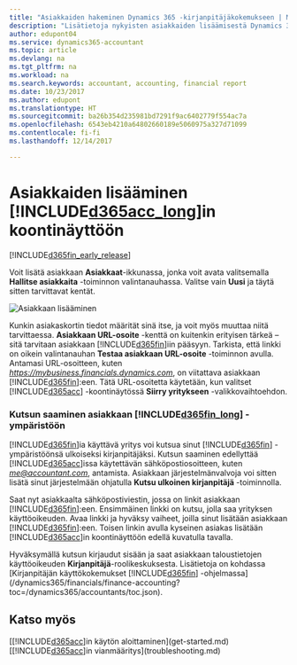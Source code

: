 ```yaml
---
title: "Asiakkaiden hakeminen Dynamics 365 -kirjanpitäjäkokemukseen | Microsoft Docs"
description: "Lisätietoja nykyisten asiakkaiden lisäämisestä Dynamics 365:n Accountant Hubiin."
author: edupont04
ms.service: dynamics365-accountant
ms.topic: article
ms.devlang: na
ms.tgt_pltfrm: na
ms.workload: na
ms.search.keywords: accountant, accounting, financial report
ms.date: 10/23/2017
ms.author: edupont
ms.translationtype: HT
ms.sourcegitcommit: ba26b354d235981bd7291f9ac6402779f554ac7a
ms.openlocfilehash: 6543eb4210a64802660189e5060975a327d71099
ms.contentlocale: fi-fi
ms.lasthandoff: 12/14/2017

---
```

# <a name="add-clients-to-your-dashboard-in-included365acclongincludesd365acclongmdmd"></a>Asiakkaiden lisääminen [!INCLUDE[d365acc_long](includes/d365acc_long_md.md)]in koontinäyttöön
[!INCLUDE[d365fin_early_release](includes/d365fin_early_release.md.md)]

Voit lisätä asiakkaan **Asiakkaat**-ikkunassa, jonka voit avata valitsemalla **Hallitse asiakkaita** -toiminnon valintanauhassa. Valitse vain **Uusi** ja täytä sitten tarvittavat kentät.  

![Asiakkaan lisääminen](./media/accountant-add-client/manage-client.png)

Kunkin asiakaskortin tiedot määrität sinä itse, ja voit myös muuttaa niitä tarvittaessa. **Asiakkaan URL-osoite** -kenttä on kuitenkin erityisen tärkeä – sitä tarvitaan asiakkaan [!INCLUDE[d365fin](includes/d365fin_md.md)]iin pääsyyn. Tarkista, että linkki on oikein valintanauhan **Testaa asiakkaan URL-osoite** -toiminnon avulla. Antamasi URL-osoitteen, kuten *https://mybusiness.financials.dynamics.com*, on viitattava asiakkaan [!INCLUDE[d365fin](includes/d365fin_md.md)]:een. Tätä URL-osoitetta käytetään, kun valitset [!INCLUDE[d365acc](includes/d365acc_md.md)] -koontinäytössä **Siirry yritykseen** -valikkovaihtoehdon.  

### <a name="get-invited-to-a-clients-included365finlongincludesd365finlongmdmd"></a>Kutsun saaminen asiakkaan [!INCLUDE[d365fin_long](includes/d365fin_long_md.md)] -ympäristöön
[!INCLUDE[d365fin](includes/d365fin_md.md)]ia käyttävä yritys voi kutsua sinut [!INCLUDE[d365fin](includes/d365fin_md.md)] -ympäristöönsä ulkoiseksi kirjanpitäjäksi. Kutsun saaminen edellyttää [!INCLUDE[d365acc](includes/d365acc_md.md)]issa käytettävän sähköpostiosoitteen, kuten *me@accountant.com*, antamista. Asiakkaan järjestelmänvalvoja voi sitten lisätä sinut järjestelmään ohjatulla **Kutsu ulkoinen kirjanpitäjä** -toiminnolla.  

Saat nyt asiakkaalta sähköpostiviestin, jossa on linkit asiakkaan [!INCLUDE[d365fin](includes/d365fin_md.md)]:een. Ensimmäinen linkki on kutsu, jolla saa yrityksen käyttöoikeuden. Avaa linkki ja hyväksy vaiheet, joilla sinut lisätään asiakkaan [!INCLUDE[d365fin](includes/d365fin_md.md)]:een. Toisen linkin avulla kyseinen asiakas lisätään [!INCLUDE[d365acc](includes/d365acc_md.md)]in koontinäyttöön edellä kuvatulla tavalla.  

Hyväksymällä kutsun kirjaudut sisään ja saat asiakkaan taloustietojen käyttöoikeuden **Kirjanpitäjä**-roolikeskuksesta. Lisätietoja on kohdassa [Kirjanpitäjän käyttökokemukset [!INCLUDE[d365fin](includes/d365fin_md.md)] -ohjelmassa](/dynamics365/financials/finance-accounting?toc=/dynamics365/accountants/toc.json).  

## <a name="see-also"></a>Katso myös
[[!INCLUDE[d365acc](includes/d365acc_md.md)]in käytön aloittaminen](get-started.md)  
[[!INCLUDE[d365acc](includes/d365acc_md.md)]in vianmääritys](troubleshooting.md)  

